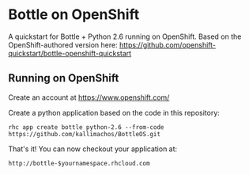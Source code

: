 Bottle on OpenShift
===================

A quickstart for Bottle + Python 2.6 running on OpenShift. Based on the OpenShift-authored version here: https://github.com/openshift-quickstart/bottle-openshift-quickstart


Running on OpenShift
----------------------------

Create an account at https://www.openshift.com/

Create a python application based on the code in this repository:

    rhc app create bottle python-2.6 --from-code https://github.com/kallimachos/BottleOS.git

That's it! You can now checkout your application at:

    http://bottle-$yournamespace.rhcloud.com